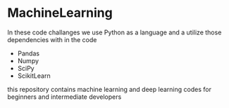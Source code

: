 # MachineLearning

In these code challanges we use Python as a language and a utilize those dependencies with  in the code

- Pandas
- Numpy 
- SciPy 
- ScikitLearn

this repository contains machine learning  and deep learning  codes for beginners and intermediate developers
